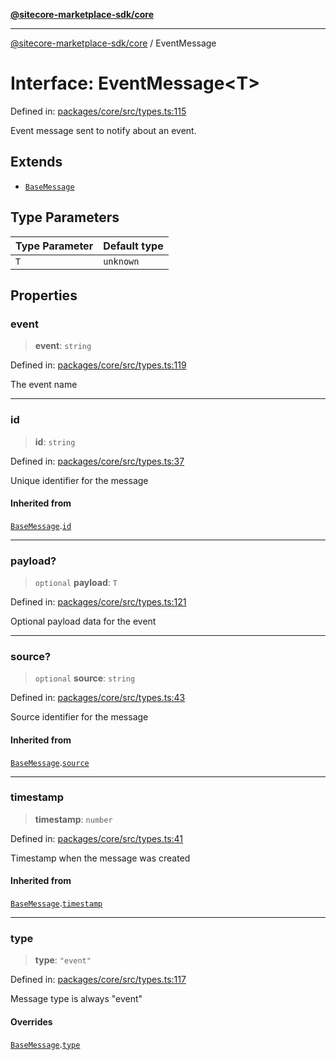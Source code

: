 [**@sitecore-marketplace-sdk/core**](../README.md)

***

[@sitecore-marketplace-sdk/core](../README.md) / EventMessage

# Interface: EventMessage\<T\>

Defined in: [packages/core/src/types.ts:115](https://github.com/Sitecore/sitecore-marketplace-sdk/blob/4fddef1575854206bbf02ee3cfbdeb66bb2ec8a6/packages/core/src/types.ts#L115)

Event message sent to notify about an event.

## Extends

- [`BaseMessage`](BaseMessage.md)

## Type Parameters

| Type Parameter | Default type |
| ------ | ------ |
| `T` | `unknown` |

## Properties

### event

> **event**: `string`

Defined in: [packages/core/src/types.ts:119](https://github.com/Sitecore/sitecore-marketplace-sdk/blob/4fddef1575854206bbf02ee3cfbdeb66bb2ec8a6/packages/core/src/types.ts#L119)

The event name

***

### id

> **id**: `string`

Defined in: [packages/core/src/types.ts:37](https://github.com/Sitecore/sitecore-marketplace-sdk/blob/4fddef1575854206bbf02ee3cfbdeb66bb2ec8a6/packages/core/src/types.ts#L37)

Unique identifier for the message

#### Inherited from

[`BaseMessage`](BaseMessage.md).[`id`](BaseMessage.md#id)

***

### payload?

> `optional` **payload**: `T`

Defined in: [packages/core/src/types.ts:121](https://github.com/Sitecore/sitecore-marketplace-sdk/blob/4fddef1575854206bbf02ee3cfbdeb66bb2ec8a6/packages/core/src/types.ts#L121)

Optional payload data for the event

***

### source?

> `optional` **source**: `string`

Defined in: [packages/core/src/types.ts:43](https://github.com/Sitecore/sitecore-marketplace-sdk/blob/4fddef1575854206bbf02ee3cfbdeb66bb2ec8a6/packages/core/src/types.ts#L43)

Source identifier for the message

#### Inherited from

[`BaseMessage`](BaseMessage.md).[`source`](BaseMessage.md#source)

***

### timestamp

> **timestamp**: `number`

Defined in: [packages/core/src/types.ts:41](https://github.com/Sitecore/sitecore-marketplace-sdk/blob/4fddef1575854206bbf02ee3cfbdeb66bb2ec8a6/packages/core/src/types.ts#L41)

Timestamp when the message was created

#### Inherited from

[`BaseMessage`](BaseMessage.md).[`timestamp`](BaseMessage.md#timestamp)

***

### type

> **type**: `"event"`

Defined in: [packages/core/src/types.ts:117](https://github.com/Sitecore/sitecore-marketplace-sdk/blob/4fddef1575854206bbf02ee3cfbdeb66bb2ec8a6/packages/core/src/types.ts#L117)

Message type is always "event"

#### Overrides

[`BaseMessage`](BaseMessage.md).[`type`](BaseMessage.md#type)
